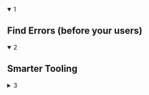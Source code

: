 <details open>
  <summary>1</summary>
  
  ## Find Errors (before your users)  
</details>

<details open>
  <summary>2</summary>
  
  ## Smarter Tooling
</details>

<details>
  <summary>3</summary>
  
  ## Code in the type level
</details>

